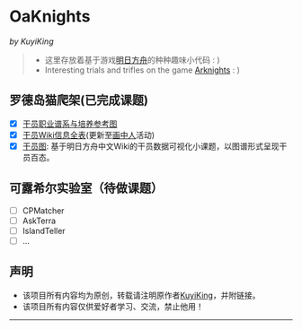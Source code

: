 # OaKnights
*by KuyiKing*

> * 这里存放着基于游戏[明日方舟](https://ak.hypergryph.com/index)的种种趣味小代码 : )
> * Interesting trials and trifles on the game [Arknights](https://ak.hypergryph.com/index) : )


## 罗德岛猫爬架(已完成课题)
- [x] [干员职业谱系与培养参考图](https://github.com/Schlampig/OaKnights/blob/main/OperatorSchema/%E6%96%B9%E8%88%9F%E5%B9%B2%E5%91%98%E8%81%8C%E4%B8%9A%E8%B0%B1%E7%B3%BB%E4%B8%8E%E5%9F%B9%E5%85%BB%E5%8F%82%E8%80%83_20210208.png)
- [x] [干员Wiki信息全表](https://github.com/Schlampig/OaKnights/blob/main/RelateData/operator_all.csv)(更新至[画中人](http://prts.wiki/w/%E7%94%BB%E4%B8%AD%E4%BA%BA)活动)
- [x] [干员图](https://github.com/Schlampig/OaKnights/tree/main/OperatorGraph): 基于明日方舟中文Wiki的干员数据可视化小课题，以图谱形式呈现干员百态。

## 可露希尔实验室（待做课题）
- [ ] CPMatcher
- [ ] AskTerra
- [ ] IslandTeller
- [ ] ... 

## 声明
- 该项目所有内容均为原创，转载请注明原作者[KuyiKing](https://github.com/Schlampig)，并附链接。
- 该项目所有内容仅供爱好者学习、交流，禁止他用！

---

